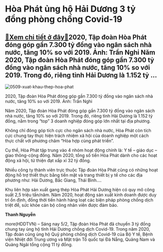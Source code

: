 Hòa Phát ủng hộ Hải Dương 3 tỷ đồng phòng chống Covid-19
========================================================

[:gift:Xem chi tiết ở đây:gift:](https://hddtvn.com/hoa-phat-ung-ho-hai-duong-3-ty-dong-phong-chong-covid-19/)2020, Tập đoàn Hòa Phát đóng góp gần 7.300 tỷ đồng vào ngân sách nhà nước, tăng 10% so với 2019. Ảnh: Trần Nghi Năm 2020, Tập đoàn Hòa Phát đóng góp gần 7.300 tỷ đồng vào ngân sách nhà nước, tăng 10% so với 2019. Trong đó, riêng tỉnh Hải Dương là 1.152 tỷ …
-----------------------------------------------------------------------------------------------------------------------------------------------------------------------------------------------------------------------------------------------------------------





![0509-xuat-khau-thep-hoa-phat](https://hddtvn.com/wp-content/uploads/2021/02/65555140.jpg "Hòa Phát ủng hộ Hải Dương 3 tỷ đồng phòng chống Covid-19")


2020, Tập đoàn Hòa Phát đóng góp gần 7.300 tỷ đồng vào ngân sách nhà nước, tăng 10% so với 2019. Ảnh: Trần Nghi



Năm 2020, Tập đoàn Hòa Phát đóng góp gần 7.300 tỷ đồng vào ngân sách nhà nước, tăng 10% so với 2019. Trong đó, riêng tỉnh Hải Dương là 1.152 tỷ đồng, nằm trong “top” 3 doanh nghiệp đóng góp lớn nhất tại địa phương.


Không chỉ đóng góp tích cực cho ngân sách nhà nước, Hòa Phát còn tích cực chung tay thực hiện trách nhiệm xã hội của doanh nghiệp một cách thực chất với phương châm “Hòa hợp cùng phát triển”.


Cụ thể, Hòa Phát tập trung vào 4 nhóm hoạt động chính là: Y tế – giáo dục – giao thông-cộng đồng. Năm 2020, tổng số tiền Hòa Phát dành cho các hoạt động xã hội, từ thiện đạt xấp xỉ 32 tỷ đồng.


Nhiều công ty thành viên trực thuộc Tập đoàn Hòa Phát cũng có những hoạt động hỗ trợ thiết thực bằng tiền mặt và trang thiết bị y tế cho các địa phương như: Hải Dương, Bắc Giang, Thái Bình….


Khu liên hợp sản xuất gang thép Hòa Phát Hải Dương hiện có quy mô công suất 2,5 triệu tấn/năm. Năm 2020, hoạt động sản xuất kinh doanh được duy trì ổn định, đồng thời tiến hành hàng loạt các biện pháp phòng chống dịch triệt để, sức khỏe cán bộ công nhân viên được đảm bảo.




**Thanh Nguyễn**



more(HDDTVN) – Sáng nay 5/2, Tập đoàn Hòa Phát đã chuyển 3 tỷ đồng chung tay ủng hộ tỉnh Hải Dương chống dịch Covid-19. Trong năm 2020, Tập đoàn cũng ủng hộ Quỹ phòng chống dịch Covid-19 của Bộ Y tế, Bệnh viện Nhiệt đới Trung ương và Mặt trận Tổ quốc tại Đà Nẵng, Quảng Nam và Quảng Ngãi tổng cộng 11 tỷ đồng.

